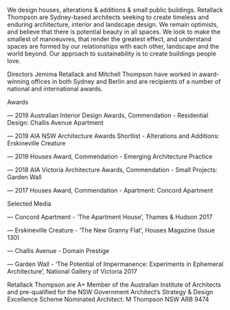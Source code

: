 We design houses, alterations & additions & small public buildings.
Retallack Thompson are Sydney-based architects seeking to create timeless and enduring architecture, interior and landscape design. We remain optimists, and believe that there is potential beauty in all spaces. We look to make the smallest of manoeuvres, that render the greatest effect, and understand spaces are formed by our relationships with each other, landscape and the world beyond. Our approach to sustainability is to create buildings people love.

Directors Jemima Retallack and Mitchell Thompson have worked in award-winning offices in both Sydney and Berlin and are recipients of a number of national and international awards.

Awards

— 2019 Australian Interior Design Awards, Commendation - Residential Design: Challis Avenue Apartment

— 2019 AIA NSW Architecture Awards Shortlist - Alterations and Additions: Erskineville Creature

— 2019 Houses Award, Commendation - Emerging Architecture Practice

— 2018 AIA Victoria Architecture Awards, Commendation - Small Projects: Garden Wall

— 2017 Houses Award, Commendation - Apartment: Concord Apartment

Selected Media

— Concord Apartment - ‘The Apartment House’, Thames & Hudson 2017

— Erskineville Creature - ‘The New Granny Flat’, Houses Magazine (Issue 130)

— Challis Avenue - Domain Prestige

— Garden Wall - ‘The Potential of Impermanence: Experiments in Ephemeral Architecture’, National Gallery of Victoria 2017

Retallack Thompson are A+ Member of the Australian Institute of Architects and pre-qualified for the NSW Government Architect’s Strategy & Design Excellence Scheme
Nominated Architect: M Thompson NSW ARB 9474
